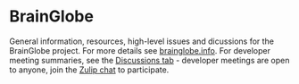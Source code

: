# BrainGlobe
General information, resources, high-level issues and dicussions for the BrainGlobe project. For more details see [brainglobe.info](https://brainglobe.info). For developer meeting summaries, see the [Discussions tab](https://github.com/brainglobe/BrainGlobe/discussions) - developer meetings are open to anyone, join the [Zulip chat](https://brainglobe.zulipchat.com/) to participate.
